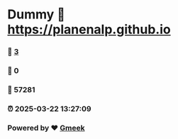 # Dummy :link: https://planenalp.github.io 
### :page_facing_up: [3](https://planenalp.github.io/tag.html) 
### :speech_balloon: 0 
### :hibiscus: 57281 
### :alarm_clock: 2025-03-22 13:27:09 
### Powered by :heart: [Gmeek](https://github.com/Meekdai/Gmeek)
